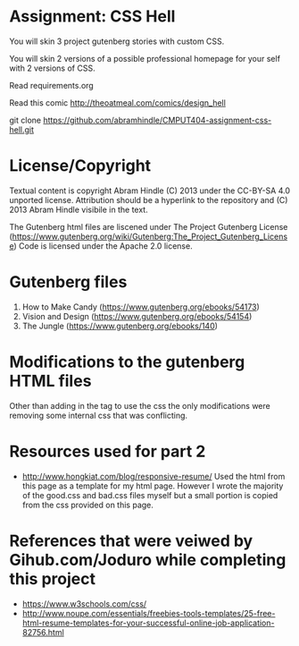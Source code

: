 Assignment: CSS Hell
====================

You will skin 3 project gutenberg stories with custom CSS.

You will skin 2 versions of a possible professional homepage for your
self with 2 versions of CSS.

Read requirements.org

Read this comic http://theoatmeal.com/comics/design_hell

git clone https://github.com/abramhindle/CMPUT404-assignment-css-hell.git

License/Copyright
=================

Textual content is copyright Abram Hindle (C) 2013 under the CC-BY-SA
4.0 unported license. Attribution should be a hyperlink to the
repository and (C) 2013 Abram Hindle visibile in the text.

The Gutenberg html files are liscened under The Project Gutenberg License (https://www.gutenberg.org/wiki/Gutenberg:The_Project_Gutenberg_License)
Code is licensed under the Apache 2.0 license.


Gutenberg files
========================
1. How to Make Candy (https://www.gutenberg.org/ebooks/54173)
2. Vision and Design (https://www.gutenberg.org/ebooks/54154)
3. The Jungle (https://www.gutenberg.org/ebooks/140)

Modifications to the gutenberg HTML files
========================
Other than adding in the tag to use the css the only modifications were removing some internal css that was conflicting. 


Resources used for part 2
========================

- http://www.hongkiat.com/blog/responsive-resume/ 
Used the html from this page as a template for my html page. However I wrote the majority of the good.css and bad.css files myself
but a small portion is copied from the css provided on this page. 

References that were veiwed by Gihub.com/Joduro while completing this project
========================
- https://www.w3schools.com/css/
- http://www.noupe.com/essentials/freebies-tools-templates/25-free-html-resume-templates-for-your-successful-online-job-application-82756.html
